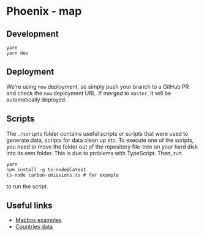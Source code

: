 # Phoenix - map

## Development

```
yarn
yarn dev
```

## Deployment

We're using `now` deployment, so simply push your branch to a GitHub PR and check the `now` deployment URL. If merged to `master`, it will be automatically deployed.

## Scripts

The `./scripts` folder contains useful scripts or scripts that were used to generate data, scripts for data clean up etc.
To execute one of the scripts, you need to move the folder out of the repository file-tree on your hard disk into its own folder.
This is due to problems with TypeScript. Then, run

```
yarn
npm install -g ts-node@latest
ts-node carbon-emissions.ts # for example
```

to run the script.

## Useful links 

* [Mapbox examples](https://docs.mapbox.com/mapbox-gl-js/examples/)
* [Countries data](https://github.com/mledoze/countries)